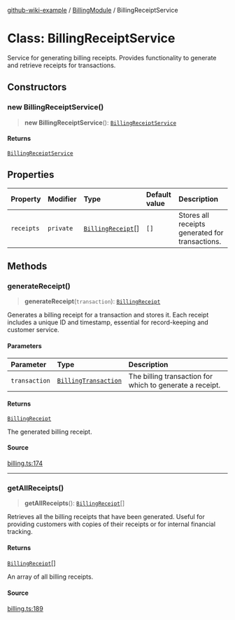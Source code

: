 [github-wiki-example](../wiki/Home) / [BillingModule](../wiki/BillingModule) / BillingReceiptService

# Class: BillingReceiptService

Service for generating billing receipts.
Provides functionality to generate and retrieve receipts for transactions.

## Constructors

### new BillingReceiptService()

> **new BillingReceiptService**(): [`BillingReceiptService`](../wiki/BillingModule.Class.BillingReceiptService)

#### Returns

[`BillingReceiptService`](../wiki/BillingModule.Class.BillingReceiptService)

## Properties

| Property | Modifier | Type | Default value | Description |
| :------ | :------ | :------ | :------ | :------ |
| `receipts` | `private` | [`BillingReceipt`](../wiki/BillingModule.Interface.BillingReceipt)[] | `[]` | Stores all receipts generated for transactions. |

## Methods

### generateReceipt()

> **generateReceipt**(`transaction`): [`BillingReceipt`](../wiki/BillingModule.Interface.BillingReceipt)

Generates a billing receipt for a transaction and stores it.
Each receipt includes a unique ID and timestamp, essential for record-keeping and customer service.

#### Parameters

| Parameter | Type | Description |
| :------ | :------ | :------ |
| `transaction` | [`BillingTransaction`](../wiki/BillingModule.Interface.BillingTransaction) | The billing transaction for which to generate a receipt. |

#### Returns

[`BillingReceipt`](../wiki/BillingModule.Interface.BillingReceipt)

The generated billing receipt.

#### Source

[billing.ts:174](https://github.com/typedoc-plugin-markdown/typedoc-plugin-markdown-examples/blob/20d21e441b853b3f7b2de364c070522db75798b0/examples/src/billing.ts#L174)

***

### getAllReceipts()

> **getAllReceipts**(): [`BillingReceipt`](../wiki/BillingModule.Interface.BillingReceipt)[]

Retrieves all the billing receipts that have been generated.
Useful for providing customers with copies of their receipts or for internal financial tracking.

#### Returns

[`BillingReceipt`](../wiki/BillingModule.Interface.BillingReceipt)[]

An array of all billing receipts.

#### Source

[billing.ts:189](https://github.com/typedoc-plugin-markdown/typedoc-plugin-markdown-examples/blob/20d21e441b853b3f7b2de364c070522db75798b0/examples/src/billing.ts#L189)

